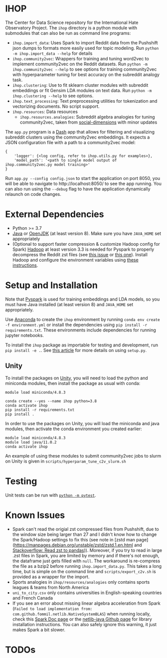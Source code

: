 # IHOP
The Center for Data Science repository for the International Hate Observatory Project.
The `ihop` directory is a python module with submodules that can also be run as command line programs:
- `ihop.import_data`: Uses Spark to import Reddit data from the Pushshift json dumps to formats more easily used for topic modeling. Run `python -m ihop.import_data --help` for details
- `ihop.community2vec`: Wrappers for training and tuning word2vec to implement community2vec on the Reddit datasets. Run `python -m ihop.community2vec --help` to see options for training community2vec with hyperparameter tuning for best accuracy on the subreddit analogy task.
- `ihop.clustering`: Use to fit sklearn cluster modules with subreddit embeddings or fit Gensim LDA modules on text data.  Run `python -m ihop.clustering --help` to see options.
- `ihop.text_processing`: Text preprocessing utilities for tokenization and vectorizing documents. No script support.
- `ihop.resources`: Data resources
	- `ihop.resources.analogies`: Subreddit algebra analogies for tuning community2vec, taken from [social-dimensions](https://github.com/CSSLab/social-dimensions) with minor updates

The `app.py` program is a [Dash](https://plotly.com/dash/) app that allows for filtering and visualizing subreddit clusters using the community2vec embeddings.
It expects a JSON configuration file with a path to a community2vec model:
```
{
    'logger': {<log config, refer to ihop.utils.py for examples>},
    'model_path': '<path to single model output of ihop.community2vec.py model training>'
}
```
Run `app.py --config config.json` to start the application on port 8050, you will be able to navigate to http://localhost:8050/ to see the app running. You can also run using the `--debug` flag to have the application dynamically relaunch on code changes.


# External Dependencies
- Python >= 3.7
- [Java](https://docs.oracle.com/en/java/javase/17/install/overview-jdk-installation.html) or [OpenJDK](https://openjdk.java.net/install/) (at least version 8). Make sure you have `JAVA_HOME` set appropriately
- (Optional to support faster compression & customize Hadoop config for Spark) [Hadoop](https://hadoop.apache.org) at least version 3.3 is needed for Pyspark to properly decompress the Reddit zst files (see [this issue](https://stackoverflow.com/questions/64607248/configure-spark-on-yarn-to-use-hadoop-native-libraries) or [this one](https://stackoverflow.com/questions/67099204/reading-a-zst-archive-in-scala-spark-native-zstandard-library-not-available)). Install Hadoop and configure the environment variables using [these instructions](https://phoenixnap.com/kb/install-hadoop-ubuntu).

# Setup and Installation
Note that [Pyspark](https://spark.apache.org/docs/latest/api/python/getting_started/install.html#dependencies) is used for training embeddings and LDA models, so you must have Java installed (at least version 8) and `JAVA_HOME` set appropriately.

Use [Anaconda](https://docs.anaconda.com/anaconda/install/index.html) to create the `ihop` environment by running `conda env create -f environment.yml` or install the dependencies using `pip install -r requirements.txt`. These environments include dependencies for running jupyter notebooks.

To install the `ihop` package as importable for testing and development, run `pip install -e .`. See [this article](https://godatadriven.com/blog/a-practical-guide-to-using-setup-py/) for more details on using `setup.py`.

## Unity
To install the packages on [Unity](https://unity.rc.umass.edu/docs/#modules/using/), you will need to load the python and miniconda modules, then install the package as usual with conda:
```
module load miniconda/4.8.3

conda create --yes --name ihop python=3.8
conda activate ihop
pip install -r requirements.txt
pip install .
```

In order to use the packages on Unity, you will load the miniconda and java modules, then activate the conda environment you created earlier:
```
module load miniconda/4.8.3
module load java/11.0.2
conda activate ihop
```

An example of using these modules to submit community2vec jobs to slurm on Unity is given in `scripts/hyperparam_tune_c2v_slurm.sh`

# Testing
Unit tests can be run with [`python -m pytest`](https://docs.pytest.org/en/6.2.x/).

# Known Issues
- Spark can't read the origial zst compressed files from Pushshift, due to the window size being larger than 27 and I didn't know how to change the Spark/Hadoop settings to fix this (see note in [zstd man page](https://manpages.debian.org/unstable/zstd/zstd.1.en.html and [Stackoverflow: Read zst to pandas](https://stackoverflow.com/questions/61067762/how-to-extract-zst-files-into-a-pandas-dataframe))). Moreover, if you try to read in large .zst files in Spark, you are limited by memory and if there's not enough, the dataframe just gets filled with `null`. The workaround is re-compress the file as a bzip2 before running `ihop.import_data.py`. This takes a long time, but is simple on the command line and `scripts/export_c2v.sh` is provided as a wrapper for the import.
- Sports analogies in `ihop/resources/analogies` only contains sports leagues & teams from North America
- `uni_to_city.csv` only contains universities in English-speaking countries and French Canada
- If you see an error about missing linear algebra acceleration from Spark (`Failed to load implementation from: com.github.fommil.netlib.NativeSystemBLAS`) when running locally, check this [Spark Doc page](https://spark.apache.org/docs/latest/ml-linalg-guide.html) or the [netlib-java Github page](https://github.com/fommil/netlib-java/) for library installation instructions. You can also safely ignore this warning, it just makes Spark a bit slower.

# TODOs



